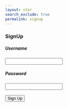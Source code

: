 ```yaml
---
layout: star
search_exclude: true
permalink: signup
--- 
```


<div class="card">
    <h3>SignUp</h3>
    <h5>Username</h5>
    <input>
    <br>    
    <h5>Password</h5>
    <input>
    <br>
    <br>
    <button>Sign Up</button>
</div>